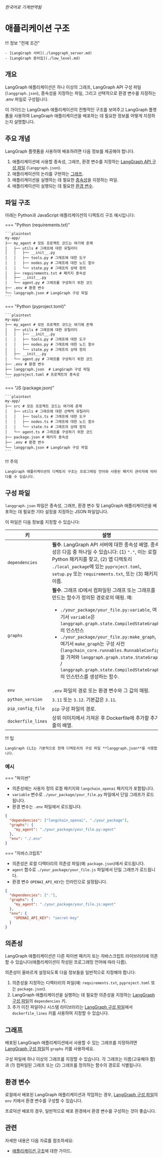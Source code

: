 _한국어로 기계번역됨_

# 애플리케이션 구조

!!! 정보 "전제 조건"

    - [LangGraph 서버](./langgraph_server.md)
    - [LangGraph 용어집](./low_level.md)

## 개요

LangGraph 애플리케이션은 하나 이상의 그래프, LangGraph API 구성 파일(`langgraph.json`), 종속성을 지정하는 파일, 그리고 선택적으로 환경 변수를 지정하는 .env 파일로 구성됩니다.

이 가이드는 LangGraph 애플리케이션의 전형적인 구조를 보여주고 LangGraph 플랫폼을 사용하여 LangGraph 애플리케이션을 배포하는 데 필요한 정보를 어떻게 지정하는지 설명합니다.

## 주요 개념

LangGraph 플랫폼을 사용하여 배포하려면 다음 정보를 제공해야 합니다.

1. 애플리케이션에 사용할 종속성, 그래프, 환경 변수를 지정하는 [LangGraph API 구성 파일](#configuration-file) (`langgraph.json`).
2. 애플리케이션의 논리를 구현하는 [그래프](#graphs).
3. 애플리케이션을 실행하는 데 필요한 [종속성](#dependencies)을 지정하는 파일.
4. 애플리케이션이 실행되는 데 필요한 [환경 변수](#environment-variables).

## 파일 구조

아래는 Python과 JavaScript 애플리케이션의 디렉토리 구조 예시입니다:

=== "Python (requirements.txt)"

    ```plaintext
    my-app/
    ├── my_agent # 모든 프로젝트 코드는 여기에 존재
    │   ├── utils # 그래프에 대한 유틸리티
    │   │   ├── __init__.py
    │   │   ├── tools.py # 그래프에 대한 도구
    │   │   ├── nodes.py # 그래프에 대한 노드 함수
    │   │   └── state.py # 그래프의 상태 정의
    │   ├── requirements.txt # 패키지 종속성
    │   ├── __init__.py
    │   └── agent.py # 그래프를 구성하기 위한 코드
    ├── .env # 환경 변수
    └── langgraph.json # LangGraph 구성 파일
    ```

=== "Python (pyproject.toml)"

    ```plaintext
    my-app/
    ├── my_agent # 모든 프로젝트 코드는 여기에 존재
    │   ├── utils # 그래프에 대한 유틸리티
    │   │   ├── __init__.py
    │   │   ├── tools.py # 그래프에 대한 도구
    │   │   ├── nodes.py # 그래프에 대한 노드 함수
    │   │   └── state.py # 그래프의 상태 정의
    │   ├── __init__.py
    │   └── agent.py # 그래프를 구성하기 위한 코드
    ├── .env # 환경 변수
    ├── langgraph.json  # LangGraph 구성 파일
    └── pyproject.toml # 프로젝트의 종속성
    ```

=== "JS (package.json)"

    ```plaintext
    my-app/
    ├── src # 모든 프로젝트 코드는 여기에 존재
    │   ├── utils # 그래프에 대한 선택적 유틸리티
    │   │   ├── tools.ts # 그래프에 대한 도구
    │   │   ├── nodes.ts # 그래프에 대한 노드 함수
    │   │   └── state.ts # 그래프의 상태 정의
    │   └── agent.ts # 그래프를 구성하기 위한 코드
    ├── package.json # 패키지 종속성
    ├── .env # 환경 변수
    └── langgraph.json # LangGraph 구성 파일
    ```

!!! 주의

    LangGraph 애플리케이션의 디렉토리 구조는 프로그래밍 언어와 사용된 패키지 관리자에 따라 다를 수 있습니다.

## 구성 파일

`langgraph.json` 파일은 종속성, 그래프, 환경 변수 및 LangGraph 애플리케이션을 배포하는 데 필요한 기타 설정을 지정하는 JSON 파일입니다.

이 파일은 다음 정보를 지정할 수 있습니다:

| 키                 | 설명                                                                                                                                                                                                                                                                                                                                                                                                                                                                                |
| ------------------ | ----------------------------------------------------------------------------------------------------------------------------------------------------------------------------------------------------------------------------------------------------------------------------------------------------------------------------------------------------------------------------------------------------------------------------------------------------------------------------------- |
| `dependencies`     | **필수**. LangGraph API 서버에 대한 종속성 배열. 종속성은 다음 중 하나일 수 있습니다: (1) `"."`, 이는 로컬 Python 패키지를 찾고, (2) 앱 디렉토리 `./local_package`에 있는 `pyproject.toml`, `setup.py` 또는 `requirements.txt`, 또는 (3) 패키지 이름.                                                                                                                                                                                                                               |
| `graphs`           | **필수**. 그래프 ID에서 컴파일된 그래프 또는 그래프를 만드는 함수가 정의된 경로로의 매핑. 예: <ul><li>`./your_package/your_file.py:variable`, 여기서 `variable`은 `langgraph.graph.state.CompiledStateGraph`의 인스턴스</li><li>`./your_package/your_file.py:make_graph`, 여기서 `make_graph`는 구성 사전(`langchain_core.runnables.RunnableConfig`)을 가져와 `langgraph.graph.state.StateGraph` / `langgraph.graph.state.CompiledStateGraph`의 인스턴스를 생성하는 함수.</li></ul> |
| `env`              | `.env` 파일의 경로 또는 환경 변수와 그 값의 매핑.                                                                                                                                                                                                                                                                                                                                                                                                                                   |
| `python_version`   | `3.11` 또는 `3.12`. 기본값은 `3.11`.                                                                                                                                                                                                                                                                                                                                                                                                                                                |
| `pip_config_file`  | `pip` 구성 파일의 경로.                                                                                                                                                                                                                                                                                                                                                                                                                                                             |
| `dockerfile_lines` | 상위 이미지에서 가져온 후 Dockerfile에 추가할 추가 줄의 배열.                                                                                                                                                                                                                                                                                                                                                                                                                       |

!!! 팁

    LangGraph CLI는 기본적으로 현재 디렉토리의 구성 파일 **langgraph.json**을 사용합니다.

### 예시

=== "파이썬"

- 의존성에는 사용자 정의 로컬 패키지와 `langchain_openai` 패키지가 포함됩니다.
- `variable` 변수로 `./your_package/your_file.py` 파일에서 단일 그래프가 로드됩니다.
- 환경 변수는 `.env` 파일에서 로드됩니다.

```json
{
  "dependencies": ["langchain_openai", "./your_package"],
  "graphs": {
    "my_agent": "./your_package/your_file.py:agent"
  },
  "env": "./.env"
}
```

=== "자바스크립트"

- 의존성은 로컬 디렉터리의 의존성 파일(예: `package.json`)에서 로드됩니다.
- `agent` 함수로 `./your_package/your_file.js` 파일에서 단일 그래프가 로드됩니다.
- 환경 변수 `OPENAI_API_KEY`는 인라인으로 설정됩니다.

```json
{
  "dependencies": ["."],
  "graphs": {
    "my_agent": "./your_package/your_file.js:agent"
  },
  "env": {
    "OPENAI_API_KEY": "secret-key"
  }
}
```

## 의존성

LangGraph 애플리케이션은 다른 파이썬 패키지 또는 자바스크립트 라이브러리에 의존할 수 있습니다(애플리케이션이 작성된 프로그래밍 언어에 따라 다름).

의존성이 올바르게 설정되도록 다음 정보들을 일반적으로 지정해야 합니다:

1. 의존성을 지정하는 디렉터리의 파일(예: `requirements.txt`, `pyproject.toml` 또는 `package.json`).
2. LangGraph 애플리케이션을 실행하는 데 필요한 의존성을 지정하는 [LangGraph 구성 파일](#configuration-file)의 `dependencies` 키.
3. 추가 이진 파일이나 시스템 라이브러리는 [LangGraph 구성 파일](#configuration-file)에서 `dockerfile_lines` 키를 사용하여 지정할 수 있습니다.

## 그래프

배포된 LangGraph 애플리케이션에서 사용할 수 있는 그래프를 지정하려면 [LangGraph 구성 파일](#configuration-file)의 `graphs` 키를 사용하세요.

구성 파일에 하나 이상의 그래프를 지정할 수 있습니다. 각 그래프는 이름(고유해야 함)과 (1) 컴파일된 그래프 또는 (2) 그래프를 정의하는 함수의 경로로 식별됩니다.

## 환경 변수

로컬에서 배포된 LangGraph 애플리케이션과 작업하는 경우, [LangGraph 구성 파일](#configuration-file)의 `env` 키에서 환경 변수를 구성할 수 있습니다.

프로덕션 배포의 경우, 일반적으로 배포 환경에서 환경 변수를 구성하는 것이 좋습니다.

## 관련

자세한 내용은 다음 자료를 참조하세요:

- [애플리케이션 구조](../how-tos/index.md#application-structure)에 대한 가이드.
